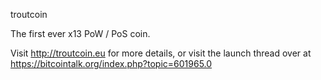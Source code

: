 
troutcoin 

The first ever x13 PoW / PoS coin.

Visit http://troutcoin.eu for more details, or visit the launch thread over at https://bitcointalk.org/index.php?topic=601965.0
